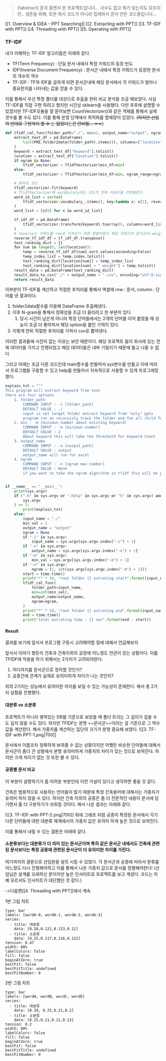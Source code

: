> [!abstract] 혼자 울면서 한 프로젝트입니다... 사수도 없고 뭐가 맞는지도 모르지만.. 생존을 위해, 또한 회사 코드가 아니라 집에와서 혼자 만든 코드들입니다...

[[1. Overview & IDEA - PPT Searching]]
[[2. Extracting with PPT]] 
[[3. TF-IDF with PPT]] 
[[4. Threading with PPT]] 
[[5. Operating with PPT]] 

### TF-IDF

내가 이해하는 TF-IDF 알고리즘은 아래와 같다.

* TF(Term Frequency) : 단일 문서 내에서 특정 키워드의 등장 빈도
* IDF(Inverse Document Frequency) : 문서군 내에서 특정 키워드가 등장한 문서의 개수의 역수
* TF-IDF : TF와 IDF를 곱하게 되면 문서군내에 해당 문서에서 각 키워드가 얼마나 중요한지를 나타내는 값을 얻을 수 있다.

이를 통해서 우선 특정 폴더를 대상으로 추출을 한뒤 비교 분석을 조금 해보았다.
사실 TF-IDF를 직접 구현 하려고 했지만 시간상 sklearn을 사용했다. 다만 추후에 설명할 수 있겠지만 TF-IDF모듈을 잘 뜯어보면 CountVectorizer()와 같은 객체를 통해서 실제 갯수를 볼 수도 있다. 이를 통해 운영 단계에서 최적화를 할예정이 있었다. ~~(하지만 선임의 반대로 구현까지 할 수 는 없었다는건 안비밀... ㅠㅠ~~)

```python
def tfidf_cal_func(folder_path="./", min=2, output_name="output", ngram=None):
    extract_text_df = pd.DataFrame(
        list(PRE.folder2data(folder_path).items()), columns=["location", "keyword"]
    )
    keyword = extract_text_df["keyword"].tolist()
    location = extract_text_df["location"].tolist()
    if ngram is None:
        tfidf_vectorizer = TfidfVectorizer(min_df=min)
    else:
        tfidf_vectorizer = TfidfVectorizer(min_df=min, ngram_range=ngram)

	# 후처리 코드 
    tfidf_vectorizer.fit(keyword)
    # TfidfVectorizer에 vocabulary라는 코드가 전체 키워드를 리턴해준다.
    word_id_list = sorted(
        tfidf_vectorizer.vocabulary_.items(), key=lambda x: x[1], reverse=False
    )
    word_list = [x[0] for x in word_id_list]

    tf_idf_df = pd.DataFrame(
        tfidf_vectorizer.transform(keyword).toarray(), columns=word_list
    )
    # reverse는 키워드를 row로 가져오기 위한 방법이었고 해당 키워드의 문서군내 weight를 적어 주었다.
    reverse_tf_idf_df = tf_idf_df.transpose()
    text_ranking_dict = {}
    for num in range(0, len(location)):
        temp = reverse_tf_idf_df[num].sort_values(ascending=False)
        temp_index_list = temp.index.tolist()
        text_ranking_dict[location[num]] = temp_index_list
        text_ranking_dict[location[num] + " weight"] = temp.tolist()
    result_data = pd.DataFrame(text_ranking_dict)
    result_data.to_csv("./" + output_name + ".csv", encoding="utf-8-sig")
    return result_data

```

이부분이 TF-IDF를 계산하고 적절한 후처리를 통해서 엑셀에 row : 문서, column : 단어를 낸 결과이다.

1. folder2data함수를 이용해 DataFrame 추출해낸다.
2. 이후 N-gram을 통해서 정확성을 조금 더 올리려고 한 부분이 있다.
	1. 당시 시간이 남은게 아니라 특정 단어들에서는 2개의 단어를 이어 붙였을 때 성능이 조금 더 좋아져서 해당 option을 붙인 기억이 있다.
3. 이렇게 한뒤 적절한 후처리를 거쳐서 csv로 뽑아낸다.

이러한 결과물에 사진이 없는 이유는 보안 때문이다. 해당 프로젝트 들이 회사에 있는 전체 데이터를 가지고 진행되었고 해당 데이터들은 내부 기밀이기 때문에 들고 나올 수 없다

그리고 아래는 조금 다른 코드인데 main함수를 만들어서 sys변수를 만들고 이에 따라서 프로그램을 구동할 수 있고 help를 만들어서 지속적으로 사용할 수 있게 프로그래밍했다.
```python
explain_txt = """
This program will extract keyword from text
there are four options
    1. folder_path 
        COMMAND INPUT : -i [folder_path]
        DEFAULT VALUE : ./
        input is set target folder extract keyword from "only" pptx
        program run on recursivly track the folder and fun all child folder
    2. min : -m [minimun number about existing keyword]
        COMMAND INPUT : -m [minimun number]
        DEFAULT VALUE : 2
        About keyword this will take the threshold for keyword Count
    3. output_name
        COMMAND INPUT : -o [output_path]
        DEFAULT VALUE : output
        output_name will run for excel
    4. ngram
        COMMAND INPUT : -n [ngram max number]
        DEFAULT VALUE : None
        if you want to take the ngram algorithm in tfidf this will be parameter for ngram"""


if __name__ == "__main__":
    print(sys.argv)
    if ("-h" in sys.argv or "-help" in sys.argv or "h" in sys.argv) and len(
        sys.argv
    ) == 2:
        print(explain_txt)
    else:
        input_name = "./"
        min_val = 2
        output_name = "output"
        ngram = None
        if "-i" in sys.argv:
            input_name = sys.argv[sys.argv.index("-i") + 1]
        if "-o" in sys.argv:
            output_name = sys.argv[sys.argv.index("-o") + 1]
        if "-m" in sys.argv:
            min_val = sys.argv[sys.argv.index("-m") + 1]
        if "-n" in sys.argv:
            ngram = (1, int(sys.argv[sys.argv.index("-m") + 1]))
        start = time.time()
        print("*" * 50, "root folder {} extrating start".format(input_name), "*" * 50)
        tfidf_cal_func(
            folder_path=input_name,
            min=int(min_val),
            output_name=output_name,
            ngram=ngram,
        )
        print("*" * 50, "root folder {} extrating end".format(input_name), "*" * 50)
        end = time.time()
        print("total extrating time : {} sec".format(end - start))

```

#### Result

결과를 보기에 앞서서 프로그램 구동시 고려해야할 점에 대해서 언급해보자

앞서서 이야기 했듯이 건축과 건축이외의 공정에 어느정도 연관이 있는 상황이다. 이를 TFIDF에 적용을 하기 위해서는 2가지가 고려되야한다.

1. 어디까지를 문서군으로 정의할 것인가?
2. 공종간에 관계가 실제로 유의미하게 차이가 나는 것인지?

위의 2가지는 성능에서 유의미한 차이를 보일 수 있는 가능성이 존재한다. 해서 총 2가지 실험을 진행했다.

#### 대분류 vs 소분류

프로젝트가 아니라 쌓여있는 DB를 기준으로 보았을 때 폴더 트리는 그 깊이가 깊을 수도 깊지 않을 수도 있다. 하지만 TFIDF는 분명 ==문서군==이라는 걸 기준으로 그 역수값을 계산한다. 해서 가중치를 계산하는 집단의 크기가 분명 중요해 보였다.
![[3. TF-IDF with PPT-1.png|700]]

문서에서 이름조차 정확하게 보여줄 수 없는 상황이지만 어쨌든 비슷한 단어들에 대해서 문서군이 좀더 큰 상황에서 분명 유의미하게 가중치의 차이가 있는 것으로 보여진다. 하지만 크게 차이가 없는 것 또한 볼 수 있다.

#### 공종별 문서 비교

이 부분이 설명하기가 좀 어려운 부분인데 이런 가설이 있다고 생각하면 좋을 것 같다.

건축은 범용적으로 사용하는 언어들이 많기 때문에 특정 건축용어에 대해서는 가중치가 유의미 하지 않을 수 있다. 하지만 건축 이외의 공종은 좀 더 전문적인 내용이 문서에 담기면서 좀 더 구분하기가 쉬워질 것이다.
해서 나온 결과는 아래와 같다.

![[3. TF-IDF with PPT-2.png|700]]
위에 그래프 처럼 공종이 특정된 문서에서 각기 다른 단어들에 대한 대분류 체계에서의 가중치 값은 유의미 하게 높은 것으로 보여진다.

이를 통해서 내릴 수 있는 결론은 아래와 같다.

#### 소분류보다는 대분류가 더 의미 있는 문서군이며 특히 같은 문서군 내에서도 건축에 관련된 문서보다는 특정 공종에 관련된 문서군이 더 유의미한 차이를 가진다.

여기까지의 결론으로 선임분을 설득 시킬 수 있었다.
각 문서군과 공종에 따라서 분류를 어느정도 다시 진행해야하고 이를 통해서 나온 가중치 값으로 문서를 정렬해야한다!
(선임님은 설계를 오래하신 분이지만 높은 인사이트로 프로젝트를 보고 계셨다. 코드는 아예 모르셔도 인사이트가 대단했던 것 같다.)

->다음편[[4. Threading with PPT]]에서 계속









1번 그림 차트
```chart
type: bar
labels: [wordA-0, wordA-1, wordA-2, wordA-3]
series:
  - title: 대분류
    data: [0.28,0.121,0.123,0.11]
  - title: 소분류
    data: [0.25,0.117,0.116,0.122]
tension: 0.47
width: 80%
labelColors: false
fill: false
beginAtZero: true
bestFit: false
bestFitTitle: undefined
bestFitNumber: 0
```
2번 그림 차트
```chart
type: bar
labels: [wordA, wordB, wordC, wordD]
series:
  - title: 대분류
    data: [0.39, 0.25,0.21,0.2]
  - title: 소분류
    data: [0.25,0.21,0.11,0.13]
tension: 0.2
width: 80%
labelColors: false
fill: false
beginAtZero: true
bestFit: false
bestFitTitle: undefined
bestFitNumber: 0
```
